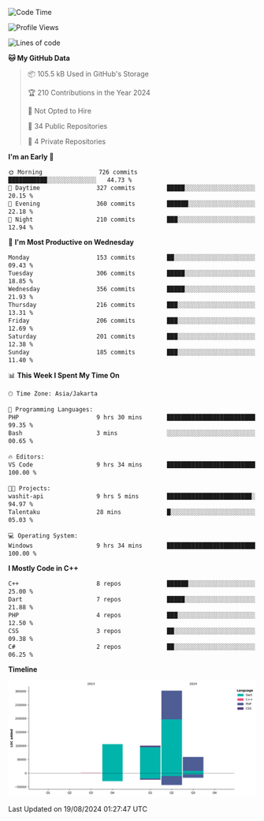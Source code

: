 <!--START_SECTION:waka-->
![Code Time](http://img.shields.io/badge/Code%20Time-170%20hrs%2055%20mins-blue)

![Profile Views](http://img.shields.io/badge/Profile%20Views-0-blue)

![Lines of code](https://img.shields.io/badge/From%20Hello%20World%20I%27ve%20Written-566.2%20thousand%20lines%20of%20code-blue)

**🐱 My GitHub Data** 

> 📦 105.5 kB Used in GitHub's Storage 
 > 
> 🏆 210 Contributions in the Year 2024
 > 
> 🚫 Not Opted to Hire
 > 
> 📜 34 Public Repositories 
 > 
> 🔑 4 Private Repositories 
 > 
**I'm an Early 🐤** 

```text
🌞 Morning                726 commits         ███████████░░░░░░░░░░░░░░   44.73 % 
🌆 Daytime                327 commits         █████░░░░░░░░░░░░░░░░░░░░   20.15 % 
🌃 Evening                360 commits         ██████░░░░░░░░░░░░░░░░░░░   22.18 % 
🌙 Night                  210 commits         ███░░░░░░░░░░░░░░░░░░░░░░   12.94 % 
```
📅 **I'm Most Productive on Wednesday** 

```text
Monday                   153 commits         ██░░░░░░░░░░░░░░░░░░░░░░░   09.43 % 
Tuesday                  306 commits         █████░░░░░░░░░░░░░░░░░░░░   18.85 % 
Wednesday                356 commits         █████░░░░░░░░░░░░░░░░░░░░   21.93 % 
Thursday                 216 commits         ███░░░░░░░░░░░░░░░░░░░░░░   13.31 % 
Friday                   206 commits         ███░░░░░░░░░░░░░░░░░░░░░░   12.69 % 
Saturday                 201 commits         ███░░░░░░░░░░░░░░░░░░░░░░   12.38 % 
Sunday                   185 commits         ███░░░░░░░░░░░░░░░░░░░░░░   11.40 % 
```


📊 **This Week I Spent My Time On** 

```text
🕑︎ Time Zone: Asia/Jakarta

💬 Programming Languages: 
PHP                      9 hrs 30 mins       █████████████████████████   99.35 % 
Bash                     3 mins              ░░░░░░░░░░░░░░░░░░░░░░░░░   00.65 % 

🔥 Editors: 
VS Code                  9 hrs 34 mins       █████████████████████████   100.00 % 

🐱‍💻 Projects: 
washit-api               9 hrs 5 mins        ████████████████████████░   94.97 % 
Talentaku                28 mins             █░░░░░░░░░░░░░░░░░░░░░░░░   05.03 % 

💻 Operating System: 
Windows                  9 hrs 34 mins       █████████████████████████   100.00 % 
```

**I Mostly Code in C++** 

```text
C++                      8 repos             ██████░░░░░░░░░░░░░░░░░░░   25.00 % 
Dart                     7 repos             █████░░░░░░░░░░░░░░░░░░░░   21.88 % 
PHP                      4 repos             ███░░░░░░░░░░░░░░░░░░░░░░   12.50 % 
CSS                      3 repos             ██░░░░░░░░░░░░░░░░░░░░░░░   09.38 % 
C#                       2 repos             ██░░░░░░░░░░░░░░░░░░░░░░░   06.25 % 
```



**Timeline**

![Lines of Code chart](https://raw.githubusercontent.com/PradiptaAhmad/PradiptaAhmad/main/assets/bar_graph.png)


 Last Updated on 19/08/2024 01:27:47 UTC
<!--END_SECTION:waka-->
